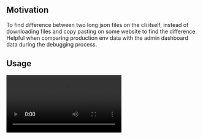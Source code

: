 ## Motivation

To find difference between two long json files on the cli itself, instead of downloading files and copy pasting on some website to find the difference. Helpful when comparing production env data with the admin dashboard data during the debugging process.

## Usage

<video controls src="usage_videos/jdif_cli.mp4" title="Title"></video>